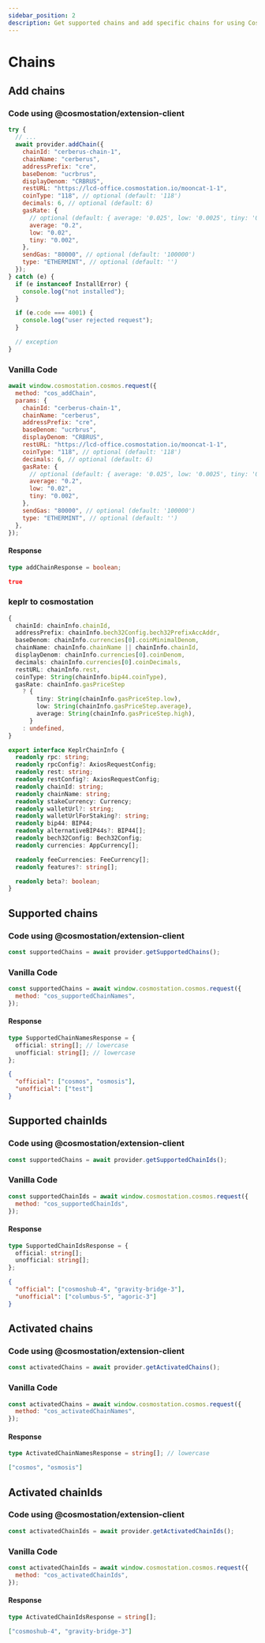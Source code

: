 ```yaml
---
sidebar_position: 2
description: Get supported chains and add specific chains for using Cosmostation Extension
---
```


# Chains



## Add chains

### Code using @cosmostation/extension-client

```javascript
try {
  // ...
  await provider.addChain({
    chainId: "cerberus-chain-1",
    chainName: "cerberus",
    addressPrefix: "cre",
    baseDenom: "ucrbrus",
    displayDenom: "CRBRUS",
    restURL: "https://lcd-office.cosmostation.io/mooncat-1-1",
    coinType: "118", // optional (default: '118')
    decimals: 6, // optional (default: 6)
    gasRate: {
      // optional (default: { average: '0.025', low: '0.0025', tiny: '0.00025' })
      average: "0.2",
      low: "0.02",
      tiny: "0.002",
    },
    sendGas: "80000", // optional (default: '100000')
    type: "ETHERMINT", // optional (default: '')
  });
} catch (e) {
  if (e instanceof InstallError) {
    console.log("not installed");
  }

  if (e.code === 4001) {
    console.log("user rejected request");
  }

  // exception
}
```

### Vanilla Code

```javascript
await window.cosmostation.cosmos.request({
  method: "cos_addChain",
  params: {
    chainId: "cerberus-chain-1",
    chainName: "cerberus",
    addressPrefix: "cre",
    baseDenom: "ucrbrus",
    displayDenom: "CRBRUS",
    restURL: "https://lcd-office.cosmostation.io/mooncat-1-1",
    coinType: "118", // optional (default: '118')
    decimals: 6, // optional (default: 6)
    gasRate: {
      // optional (default: { average: '0.025', low: '0.0025', tiny: '0.00025' })
      average: "0.2",
      low: "0.02",
      tiny: "0.002",
    },
    sendGas: "80000", // optional (default: '100000')
    type: "ETHERMINT", // optional (default: '')
  },
});
```

#### Response

```typescript
type addChainResponse = boolean;
```

```json
true
```

### keplr to cosmostation

```typescript
{
  chainId: chainInfo.chainId,
  addressPrefix: chainInfo.bech32Config.bech32PrefixAccAddr,
  baseDenom: chainInfo.currencies[0].coinMinimalDenom,
  chainName: chainInfo.chainName || chainInfo.chainId,
  displayDenom: chainInfo.currencies[0].coinDenom,
  decimals: chainInfo.currencies[0].coinDecimals,
  restURL: chainInfo.rest,
  coinType: String(chainInfo.bip44.coinType),
  gasRate: chainInfo.gasPriceStep
    ? {
        tiny: String(chainInfo.gasPriceStep.low),
        low: String(chainInfo.gasPriceStep.average),
        average: String(chainInfo.gasPriceStep.high),
      }
    : undefined,
}
```

```typescript
export interface KeplrChainInfo {
  readonly rpc: string;
  readonly rpcConfig?: AxiosRequestConfig;
  readonly rest: string;
  readonly restConfig?: AxiosRequestConfig;
  readonly chainId: string;
  readonly chainName: string;
  readonly stakeCurrency: Currency;
  readonly walletUrl?: string;
  readonly walletUrlForStaking?: string;
  readonly bip44: BIP44;
  readonly alternativeBIP44s?: BIP44[];
  readonly bech32Config: Bech32Config;
  readonly currencies: AppCurrency[];

  readonly feeCurrencies: FeeCurrency[];
  readonly features?: string[];

  readonly beta?: boolean;
}
```

## Supported chains

### Code using @cosmostation/extension-client

```javascript
const supportedChains = await provider.getSupportedChains();
```

### Vanilla Code

```javascript
const supportedChains = await window.cosmostation.cosmos.request({
  method: "cos_supportedChainNames",
});
```

#### Response

```typescript
type SupportedChainNamesResponse = {
  official: string[]; // lowercase
  unofficial: string[]; // lowercase
};
```

```json
{
  "official": ["cosmos", "osmosis"],
  "unofficial": ["test"]
}
```

## Supported chainIds

### Code using @cosmostation/extension-client

```javascript
const supportedChains = await provider.getSupportedChainIds();
```

### Vanilla Code

```javascript
const supportedChainIds = await window.cosmostation.cosmos.request({
  method: "cos_supportedChainIds",
});
```

#### Response

```typescript
type SupportedChainIdsResponse = {
  official: string[];
  unofficial: string[];
};
```

```json
{
  "official": ["cosmoshub-4", "gravity-bridge-3"],
  "unofficial": ["columbus-5", "agoric-3"]
}
```

## Activated chains

### Code using @cosmostation/extension-client

```javascript
const activatedChains = await provider.getActivatedChains();
```

### Vanilla Code

```javascript
const activatedChains = await window.cosmostation.cosmos.request({
  method: "cos_activatedChainNames",
});
```

#### Response

```typescript
type ActivatedChainNamesResponse = string[]; // lowercase
```

```json
["cosmos", "osmosis"]
```

## Activated chainIds

### Code using @cosmostation/extension-client

```javascript
const activatedChainIds = await provider.getActivatedChainIds();
```

### Vanilla Code

```javascript
const activatedChainIds = await window.cosmostation.cosmos.request({
  method: "cos_activatedChainIds",
});
```

#### Response

```typescript
type ActivatedChainIdsResponse = string[];
```

```json
["cosmoshub-4", "gravity-bridge-3"]
```
